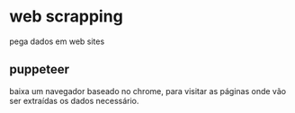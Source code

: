 # web scrapping

pega dados em web sites

## puppeteer

baixa um navegador baseado no chrome, para visitar as páginas onde vão ser extraídas os dados necessário.
